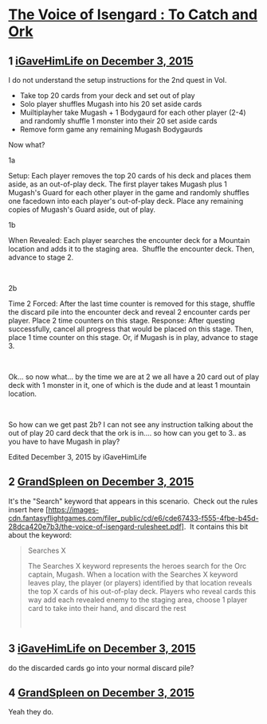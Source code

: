 # [The Voice of Isengard : To Catch and Ork](https://community.fantasyflightgames.com/topic/194884-the-voice-of-isengard-to-catch-and-ork/)

## 1 [iGaveHimLife on December 3, 2015](https://community.fantasyflightgames.com/topic/194884-the-voice-of-isengard-to-catch-and-ork/?do=findComment&comment=1916705)

I do not understand the setup instructions for the 2nd quest in VoI.

 * Take top 20 cards from your deck and set out of play
 * Solo player shuffles Mugash into his 20 set aside cards
 * Muiltiplayher take Mugash + 1 Bodygaurd for each other player (2-4) and randomly shuffle 1 monster into their 20 set aside cards
 * Remove form game any remaining Mugash Bodygaurds

Now what?
 

1a

Setup: Each player removes the top 20 cards of his deck and places them aside, as an out-of-play deck. The first player takes Mugash plus 1 Mugash's Guard for each other player in the game and randomly shuffles one facedown into each player's out-of-play deck. Place any remaining copies of Mugash's Guard aside, out of play.

1b

When Revealed: Each player searches the encounter deck for a Mountain location and adds it to the staging area.  Shuffle the encounter deck. Then, advance to stage 2.

 

2b

Time 2
Forced: After the last time counter is removed for this stage, shuffle the discard pile into the encounter deck and reveal 2 encounter cards per player. Place 2 time counters on this stage. Response: After questing successfully, cancel all progress that would be placed on this stage. Then, place 1 time counter on this stage. Or, if Mugash is in play, advance to stage 3.

 

Ok... so now what... by the time we are at 2 we all have a 20 card out of play deck with 1 monster in it, one of which is the dude and at least 1 mountain location.

 

So how can we get past 2b? I can not see any instruction talking about the out of play 20 card deck that the ork is in.... so how can you get to 3.. as you have to have Mugash in play?

Edited December 3, 2015 by iGaveHimLife

## 2 [GrandSpleen on December 3, 2015](https://community.fantasyflightgames.com/topic/194884-the-voice-of-isengard-to-catch-and-ork/?do=findComment&comment=1916877)

It's the "Search" keyword that appears in this scenario.  Check out the rules insert here [https://images-cdn.fantasyflightgames.com/filer_public/cd/e6/cde67433-f555-4fbe-b45d-28dca420e7b3/the-voice-of-isengard-rulesheet.pdf].  It contains this bit about the keyword:

> Searches X
> 
> The Searches X keyword represents the heroes search for the Orc captain, Mugash. When a location with the Searches X keyword leaves play, the player (or players) identified by that location reveals the top X cards of his out-of-play deck. Players who reveal cards this way add each revealed enemy to the staging area, choose 1 player card to take into their hand, and discard the rest
> 
>  

## 3 [iGaveHimLife on December 3, 2015](https://community.fantasyflightgames.com/topic/194884-the-voice-of-isengard-to-catch-and-ork/?do=findComment&comment=1916895)

do the discarded cards go into your normal discard pile?

## 4 [GrandSpleen on December 3, 2015](https://community.fantasyflightgames.com/topic/194884-the-voice-of-isengard-to-catch-and-ork/?do=findComment&comment=1916909)

Yeah they do.

